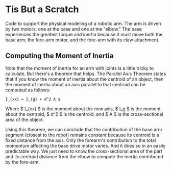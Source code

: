 # Tis But a Scratch

Code to support the physical modeling of a robotic arm.  The arm is driven by
two motors: one at the base and one at tne "elbow." The base experiences the
greatest torque and inertia because it must move both the base arm, the fore-arm
motor, and the fore-arm with its claw attachment.

## Computing the Moment of Inertia

Note that the moment of inertia for an arm with joints is a little tricky to
calculate. But there's a theorem that helps.  The Parallel Axis Theorem
states that if you know the moment of inertia about the centroid of an
object, then the moment of inertia about an axis parallel to that centroid
can be computed as follows:

    I_{xx} = I_{g} + d^2 A $

Where $ I_{xx} $ is the moment about the new axis, $ I_g $ is the moment
about the centroid, $ d^2 $ is the centroid, and $ A $ is the cross-sectional
area of the object.  

Using this theorem, we can conclude that the contribution
of the base arm segment (closest to the robot) remains constant because its
centroid is a fixed distance from the axis.  Only the forearm's contribution
to the total momentum affecting the base drive motor varies.  And it does so
in an easily predictable way.  We just need to know the cross-sectional area
of the part and its centroid distance from the elbow to compute the inertia
contributed by the fore-arm.
